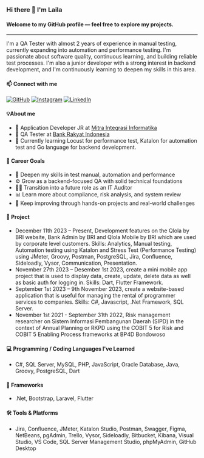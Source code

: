 ### Hi there 👋 I'm Laila
#### Welcome to my GitHub profile — feel free to explore my projects.

---------------------------------

I'm a QA Tester with almost 2 years of experience in manual testing, currently expanding into automation and performance testing. I'm passionate about software quality, continuous learning, and building reliable test processes. I'm also a junior developer with a strong interest in backend development, and I'm continuously learning to deepen my skills in this area.

#### 📫 Connect with me

[![GitHub](https://img.shields.io/badge/-GitHub-181717?style=social&logo=github)](https://github.com/Lailatul-qomariah) [![Instagram](https://img.shields.io/badge/-Instagram-E4405F?style=social&logo=instagram)](https://instagram.com/lq_ria) [![LinkedIn](https://img.shields.io/badge/LinkedIn-0077B5?style=flat&logo=linkedin&logoColor=white)](https://linkedin.com/in/lailatul-qomariah-a6ba92209)


#### 💡About me

- 💼 Application Developer JR at [Mitra Integrasi Informatika](https://www.mii.co.id)
- 💼 QA Tester at [Bank Rakyat Indonesia](https://qlola.bri.co.id)
- 📖 Currently learning Locust for performance test, Katalon for automation test and Go language for backend development.

#### 🎯 Career Goals

- 🤖 Deepen my skills in test manual, automation and performance  
- ⚙️ Grow as a backend-focused QA with solid technical foundations  
- 🕵️‍♂️ Transition into a future role as an IT Auditor  
- 📊 Learn more about compliance, risk analysis, and system review  
- 🌱 Keep improving through hands-on projects and real-world challenges

#### 📁 Project
- December 11th 2023 – Present, Development features on the Qlola by BRI website, Bank Admin by BRI and Qlola Mobile by BRI which are used by corporate level customers. Skills: Analytics, Manual testing, Automation testing using Katalon and Stress Test (Performance Testing) using JMeter, Groovy, Postman, PostgreSQL, Jira, Confluence, Sideloadly, Vysor, Communication, Presentation.
- November 27th 2023 – Desember 1st 2023, create a mini mobile app project that is used to display data, create, update, delete data as well as basic auth for logging in. Skills: Dart, Flutter Framework.
- September 1st 2023 – 9th November 2023, create a website-based application that is useful for managing the rental of programmer services to companies. Skills: C#, Javascript, .Net Framework, SQL Server.
- November 1st 2021 - September 31th 2022, Risk management researcher on Sistem Informasi Pembangunan Daerah (SIPD) in the context of Annual Planning or RKPD using the COBIT 5 for Risk and COBIT 5 Enabling Process frameworks at BP4D Bondowoso 

#### 💻 Programming / Coding Languages I've Learned
- C#, SQL Server, MySQL, PHP, JavaScript, Oracle Database, Java, Groovy, PostgreSQL, Dart

#### 🧩 Frameworks
- .Net, Bootstrap, Laravel, Flutter

#### 🛠️ Tools & Platforms
- Jira, Confluence, JMeter, Katalon Studio, Postman, Swagger, Figma, NetBeans, pgAdmin, Trello,  Vysor, Sideloadly, Bitbucket, Kibana, Visual Studio, VS Code, SQL Server Management Studio, phpMyAdmin, GitHub Desktop


